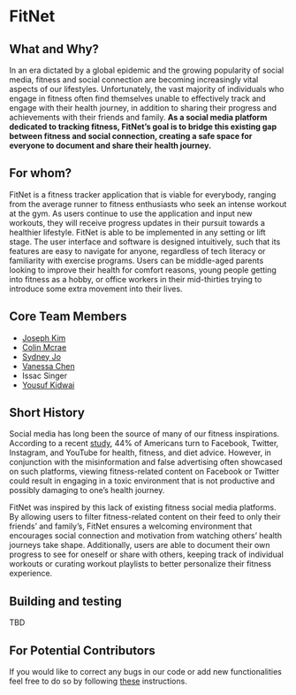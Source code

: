 # FitNet 

## What and Why? 
In an era dictated by a global epidemic and the growing popularity of social media, fitness and social connection are becoming increasingly vital aspects of our lifestyles. Unfortunately, the vast majority of individuals who engage in fitness often find themselves unable to effectively track and engage with their health journey, in addition to sharing their progress and achievements with their friends and family. **As a social media platform dedicated to tracking fitness, FitNet’s goal is to bridge this existing gap between fitness and social connection, creating a safe space for everyone to document and share their health journey.**

## For whom? 
FitNet is a fitness tracker application that is viable for everybody, ranging from the average runner to fitness enthusiasts who seek an intense workout at the gym. As users continue to use the application and input new workouts, they will receive progress updates in their pursuit towards a healthier lifestyle. FitNet is able to be implemented in any setting or lift stage. The user interface and software is designed intuitively, such that its features are easy to navigate for anyone, regardless of tech literacy or familiarity with exercise programs. Users can be middle-aged parents looking to improve their health for comfort reasons, young people getting into fitness as a hobby, or office workers in their mid-thirties trying to introduce some extra movement into their lives. 

## Core Team Members 
- [Joseph Kim](jk6236)
- [Colin Mcrae](crm584) 
- [Sydney Jo](selftimersyd)
- [Vanessa Chen](vc1530)
- Issac Singer 
- [Yousuf Kidwai](yousufkidwai) 

## Short History 
Social media has long been the source of many of our fitness inspirations. According to a recent [study](https://www.forbes.com/sites/petersuciu/2019/11/06/is-social-media-the-best-place-to-get-fitness-and-health-advice/?sh=48407e158614), 44% of Americans turn to Facebook, Twitter, Instagram, and YouTube for health, fitness, and diet advice. However, in conjunction with the misinformation and false advertising often showcased on such platforms, viewing fitness-related content on Facebook or Twitter could result in engaging in a toxic environment that is not productive and possibly damaging to one’s health journey. 

FitNet was inspired by this lack of existing fitness social media platforms. By allowing users to filter fitness-related content on their feed to only their friends’ and family’s, FitNet ensures a welcoming environment that encourages social connection and motivation from watching others’ health journeys take shape. Additionally, users are able to document their own progress to see for oneself or share with others, keeping track of individual workouts or curating workout playlists to better personalize their fitness experience. 

## Building and testing 
TBD 

## For Potential Contributors 
If you would like to correct any bugs in our code or add new functionalities feel free to do so by following [these](./CONTRIBUTING.md) instructions.  

